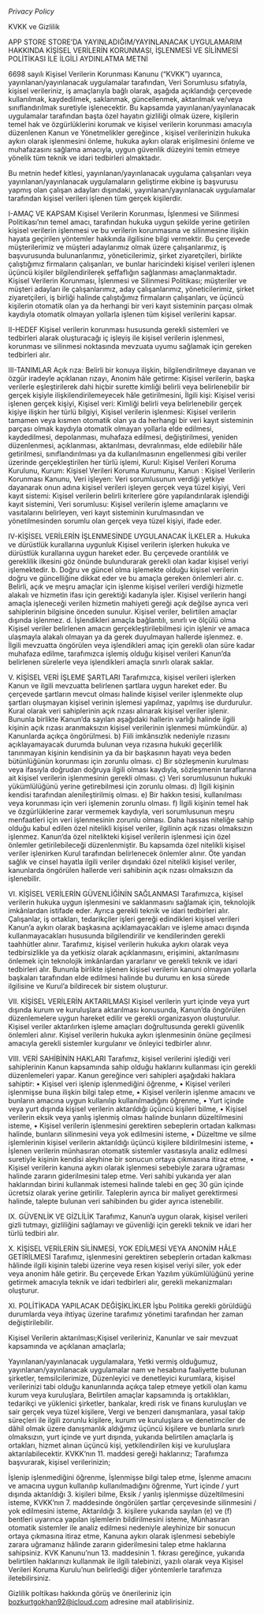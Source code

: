 *Privacy Policy*

KVKK ve Gizlilik


APP STORE STORE’DA YAYINLADIĞIM/YAYINLANACAK UYGULAMARIM HAKKINDA KİŞİSEL VERİLERİN KORUNMASI, İŞLENMESİ VE SİLİNMESİ POLİTİKASI İLE
İLGİLİ AYDINLATMA METNİ

6698 sayılı Kişisel Verilerin Korunması Kanunu (“KVKK”) uyarınca, yayınlanan/yayınlanacak uygulamalar tarafından, Veri Sorumlusu sıfatıyla, kişisel verileriniz, iş amaçlarıyla bağlı olarak, aşağıda açıklandığı çerçevede kullanılmak, kaydedilmek, saklanmak, güncellenmek, aktarılmak ve/veya sınıflandırılmak suretiyle işlenecektir.  Bu kapsamda yayınlanan/yayınlanacak uygulamalar tarafından başta özel hayatın gizliliği olmak üzere, kişilerin temel hak ve özgürlüklerini korumak ve kişisel verilerin korunması amacıyla düzenlenen Kanun ve Yönetmelikler gereğince , kişisel verilerinizin hukuka aykırı olarak işlenmesini önleme, hukuka aykırı olarak erişilmesini önleme ve muhafazasını sağlama amacıyla, uygun güvenlik düzeyini temin etmeye yönelik tüm teknik ve idari tedbirleri almaktadır.

Bu metnin hedef kitlesi, yayınlanan/yayınlanacak uygulama çalışanları veya yayınlanan/yayınlanacak uygulamaların geliştirme ekibine iş başvurusu yapmış olan çalışan adayları dışındaki, yayınlanan/yayınlanacak uygulamalar tarafından kişisel verileri işlenen tüm gerçek kişilerdir.


I-AMAÇ VE KAPSAM
Kişisel Verilerin Korunması, İşlenmesi ve Silinmesi Politikası’nın temel amacı, tarafından
hukuka uygun şekilde yerine getirilen kişisel verilerin işlenmesi ve bu verilerin korunmasına ve silinmesine ilişkin hayata geçirilen yöntemler hakkında ilgilisine bilgi vermektir. Bu çerçevede müşterilerimiz ve müşteri adaylarımız olmak üzere çalışanlarımız, iş başvurusunda bulunanlarımız, yöneticilerimiz, şirket ziyaretçileri, birlikte çalıştığımız firmaların çalışanları, ve bunlar haricindeki kişisel verileri işlenen üçüncü kişiler bilgilendirilerek şeffaflığın sağlanması amaçlanmaktadır.
Kişisel Verilerin Korunması, İşlenmesi ve Silinmesi Politikası; müşteriler ve müşteri adayları ile çalışanlarımız, aday çalışanlarımız, yöneticilerimiz, şirket ziyaretçileri, iş birliği halinde çalıştığımız firmaların çalışanları, ve üçüncü kişilerin otomatik olan ya da herhangi bir veri kayıt sisteminin parçası olmak kaydıyla otomatik olmayan yollarla işlenen tüm kişisel verilerini kapsar.


II-HEDEF
Kişisel verilerin korunması hususunda gerekli sistemleri ve tedbirleri alarak oluşturacağı
iç işleyiş ile kişisel verilerin işlenmesi, korunması ve silinmesi noktasında mevzuata uyumu
sağlamak için gereken tedbirleri alır.


III-TANIMLAR
Açık rıza: Belirli bir konuya ilişkin, bilgilendirilmeye dayanan ve özgür iradeyle açıklanan rızayı, Anonim hâle getirme: Kişisel verilerin, başka verilerle eşleştirilerek dahi hiçbir surette kimliği belirli veya belirlenebilir bir gerçek kişiyle ilişkilendirilemeyecek hâle getirilmesini, İlgili kişi: Kişisel verisi işlenen gerçek kişiyi, Kişisel veri: Kimliği belirli veya belirlenebilir gerçek kişiye ilişkin her türlü bilgiyi, Kişisel verilerin işlenmesi: Kişisel verilerin tamamen veya kısmen otomatik olan ya da herhangi bir veri kayıt sisteminin parçası olmak kaydıyla otomatik olmayan yollarla elde edilmesi, kaydedilmesi, depolanması, muhafaza edilmesi, değiştirilmesi, yeniden düzenlenmesi, açıklanması, aktarılması, devralınması, elde edilebilir hâle getirilmesi, sınıflandırılması ya da kullanılmasının engellenmesi gibi veriler üzerinde gerçekleştirilen her türlü işlemi,
Kurul: Kişisel Verileri Koruma Kurulunu,
Kurum: Kişisel Verileri Koruma Kurumunu,
Kanun : Kişisel Verilerin Korunması Kanunu,
Veri işleyen: Veri sorumlusunun verdiği yetkiye dayanarak onun adına kişisel verileri işleyen
gerçek veya tüzel kişiyi, Veri kayıt sistemi: Kişisel verilerin belirli kriterlere göre yapılandırılarak işlendiği kayıt sistemini,
Veri sorumlusu: Kişisel verilerin işleme amaçlarını ve vasıtalarını belirleyen, veri kayıt sisteminin kurulmasından ve yönetilmesinden sorumlu olan gerçek veya tüzel kişiyi,
ifade eder.


IV-KİŞİSEL VERİLERİN İŞLENMESİNDE UYGULANACAK İLKELER
a. Hukuka ve dürüstlük kurallarına uygunluk
Kişisel verilerin işlerken hukuka ve dürüstlük kurallarına uygun hareket eder. Bu
çerçevede orantılılık ve gereklilik ilkesini göz önünde bulundurarak gerekli olan kadar kişisel veriyi işlemektedir.
b. Doğru ve güncel olma işlemekte olduğu kişisel verilerin doğru ve güncelliğine dikkat eder ve bu amaçla gereken önlemleri alır.
c. Belirli, açık ve meşru amaçlar için işlenme
kişisel verileri verdiği hizmetle alakalı ve hizmetin ifası için gerektiği kadarıyla işler.
Kişisel verilerin hangi amaçla işleneceği verilen hizmetin mahiyeti gereği açık değilse ayrıca veri sahiplerinin bilgisine önceden sunulur. Kişisel veriler, belirtilen amaçlar dışında işlenmez.
d. İşlendikleri amaçla bağlantılı, sınırlı ve ölçülü olma
Kişisel veriler belirlenen amacın gerçekleştirilebilmesi için işlenir ve amaca ulaşmayla alakalı olmayan ya da gerek duyulmayan hallerde işlenmez.
e. İlgili mevzuatta öngörülen veya işlendikleri amaç için gerekli olan süre kadar muhafaza
edilme, tarafımızca işlemiş olduğu kişisel verileri Kanun’da belirlenen sürelerle veya işlendikleri amaçla sınırlı olarak saklar.


V. KİŞİSEL VERİ İŞLEME ŞARTLARI
Tarafımızca, kişisel verileri işlerken Kanun ve ilgili mevzuatta belirlenen şartlara uygun hareket eder.
Bu çerçevede şartların mevcut olması halinde kişisel veriler işlenmekte olup şartları oluşmayan kişisel verinin işlemesi yapılmaz, yapılmış ise durdurulur. Kural olarak veri sahiplerinin açık rızası alınarak kişisel veriler işlenir. Bununla birlikte Kanun’da sayılan aşağıdaki hallerin varlığı halinde ilgili kişinin açık rızası aranmaksızın kişisel verilerinin işlenmesi mümkündür.
a) Kanunlarda açıkça öngörülmesi.
b) Fiili imkânsızlık nedeniyle rızasını açıklayamayacak durumda bulunan veya rızasına hukuki geçerlilik tanınmayan kişinin kendisinin ya da bir başkasının hayatı veya beden bütünlüğünün korunması için zorunlu olması.
c) Bir sözleşmenin kurulması veya ifasıyla doğrudan doğruya ilgili olması kaydıyla, sözleşmenin taraflarına ait kişisel verilerin işlenmesinin gerekli olması.
ç) Veri sorumlusunun hukuki yükümlülüğünü yerine getirebilmesi için zorunlu olması.
d) İlgili kişinin kendisi tarafından alenileştirilmiş olması.
e) Bir hakkın tesisi, kullanılması veya korunması için veri işlemenin zorunlu olması.
f) İlgili kişinin temel hak ve özgürlüklerine zarar vermemek kaydıyla, veri sorumlusunun meşru menfaatleri için veri işlenmesinin zorunlu olması.
Daha hassas niteliğe sahip olduğu kabul edilen özel nitelikli kişisel veriler, ilgilinin açık rızası olmaksızın işlenmez.
Kanun’da özel nitelikteki kişisel verilerin işlenmesi için özel önlemler getirilebileceği
düzenlenmiştir. Bu kapsamda özel nitelikli kişisel veriler işlenirken Kurul tarafından belirlenecek önlemler alınır. Öte yandan sağlık ve cinsel hayatla ilgili veriler dışındaki özel nitelikli kişisel veriler, kanunlarda öngörülen hallerde veri sahibinin açık rızası olmaksızın da işlenebilir.


VI. KİŞİSEL VERİLERİN GÜVENLİĞİNİN SAĞLANMASI
Tarafımızca, kişisel verilerin hukuka uygun işlenmesini ve saklanmasını sağlamak için, teknolojik imkânlardan istifade eder. Ayrıca gerekli teknik ve idari tedbirleri alır.
Çalışanlar, iş ortakları, tedarikçiler işleri gereği edindikleri kişisel verileri Kanun’a aykırı olarak başkasına açıklamayacakları ve işleme amacı dışında kullanmayacakları hususunda bilgilendirilir ve kendilerinden gerekli taahhütler alınır.
Tarafımız, kişisel verilerin hukuka aykırı olarak veya tedbirsizlikle ya da yetkisiz olarak
açıklanmasını, erişimini, aktarılmasını önlemek için teknolojik imkânlardan yararlanır ve gerekli teknik ve idari tedbirleri alır. Bununla birlikte işlenen kişisel verilerin kanuni olmayan yollarla başkaları tarafından elde edilmesi halinde bu durumu en kısa sürede ilgilisine ve Kurul’a bildirecek bir sistem oluşturur.


VII. KİŞİSEL VERİLERİN AKTARILMASI
Kişisel verilerin yurt içinde veya yurt dışında kurum ve kuruluşlara aktarılması konusunda,
Kanun’da öngörülen düzenlemelere uygun hareket edilir ve gerekli organizasyon oluşturulur. Kişisel veriler aktarılırken işleme amaçları doğrultusunda gerekli güvenlik önlemleri alınır. Kişisel verilerin hukuka aykırı işlenmesinin önüne geçilmesi amacıyla gerekli sistemler kurgulanır ve önleyici tedbirler alınır.


VIII. VERİ SAHİBİNİN HAKLARI
Tarafımız, kişisel verilerini işlediği veri sahiplerinin Kanun kapsamında sahip olduğu haklarını kullanması için gerekli düzenlemeleri yapar. Kanun gereğince veri sahipleri aşağıdaki haklara sahiptir:
• Kişisel veri işlenip işlenmediğini öğrenme,
• Kişisel verileri işlenmişse buna ilişkin bilgi talep etme,
• Kişisel verilerin işlenme amacını ve bunların amacına uygun kullanılıp kullanılmadığını
öğrenme,
• Yurt içinde veya yurt dışında kişisel verilerin aktarıldığı üçüncü kişileri bilme,
• Kişisel verilerin eksik veya yanlış işlenmiş olması halinde bunların düzeltilmesini isteme,
• Kişisel verilerin işlenmesini gerektiren sebeplerin ortadan kalkması halinde, bunların
silinmesini veya yok edilmesini isteme,
• Düzeltme ve silme işlemlerinin kişisel verilerin aktarıldığı üçüncü kişilere bildirilmesini
isteme,
• İşlenen verilerin münhasıran otomatik sistemler vasıtasıyla analiz edilmesi suretiyle
kişinin kendisi aleyhine bir sonucun ortaya çıkmasına itiraz etme,
• Kişisel verilerin kanuna aykırı olarak işlenmesi sebebiyle zarara uğraması halinde zararın
giderilmesini talep etme.
Veri sahibi yukarıda yer alan haklarından birini kullanmak istemesi halinde talebi en geç 30 gün içinde ücretsiz olarak yerine getirilir. Taleplerin ayrıca bir maliyet gerektirmesi halinde, talepte bulunan veri sahibinden bu gider ayrıca istenebilir.

IX. GÜVENLİK VE GİZLİLİK
Tarafımız, Kanun’a uygun olarak, kişisel verileri gizli tutmayı, gizliliğini sağlamayı ve güvenliği için gerekli teknik ve idari her türlü tedbiri alır.

X. KİŞİSEL VERİLERİN SİLİNMESİ, YOK EDİLMESİ VEYA ANONİM HÂLE GETİRİLMESİ
Tarafımız, işlenmesini gerektiren sebeplerin ortadan kalkması hâlinde ilgili kişinin talebi üzerine veya resen kişisel veriyi siler, yok eder veya anonim hâle getirir. Bu çerçevede Erkan Yazılım yükümlülüğünü yerine getirmek amacıyla teknik ve idari tedbirleri alır, gerekli mekanizmaları oluşturur.


XI. POLİTİKADA YAPILACAK DEĞİŞİKLİKLER
İşbu Politika gerekli görüldüğü durumlarda veya ihtiyaç üzerine tarafımız yönetimi tarafından her zaman değiştirilebilir.

Kişisel Verilerin aktarılması;Kişisel verileriniz, Kanunlar ve sair mevzuat kapsamında ve açıklanan amaçlarla;

Yayınlanan/yayınlanacak uygulamalara,
Yetki vermiş olduğumuz, yayınlanan/yayınlanacak uygulamalar nam ve hesabına faaliyette bulunan şirketler, temsilcilerimize,
Düzenleyici ve denetleyici kurumlara, kişisel verilerinizi tabi olduğu kanunlarında açıkça talep etmeye yetkili olan kamu kurum veya kuruluşlara,
Belirtilen amaçlar kapsamında iş ortaklıkları, tedarikçi ve yüklenici şirketler, bankalar, kredi risk ve finans kuruluşları ve sair gerçek veya tüzel kişilere,
Vergi ve benzeri danışmanlara, yasal takip süreçleri ile ilgili zorunlu kişilere, kurum ve kuruluşlara ve denetimciler de dâhil olmak üzere danışmanlık aldığımız üçüncü kişilere ve bunlarla sınırlı olmaksızın, yurt içinde ve yurt dışında, yukarıda belirtilen amaçlarla iş ortakları, hizmet alınan üçüncü kişi, yetkilendirilen kişi ve kuruluşlara aktarılabilecektir.
KVKK’nın 11. maddesi gereği haklarınız; Tarafıımza başvurarak, kişisel verilerinizin;

İşlenip işlenmediğini öğrenme,
İşlenmişse bilgi talep etme,
İşlenme amacını ve amacına uygun kullanılıp kullanılmadığını öğrenme,
Yurt içinde / yurt dışında aktarıldığı 3. kişileri bilme,
Eksik / yanlış işlenmişse düzeltilmesini isteme,
KVKK’nın 7. maddesinde öngörülen şartlar çerçevesinde silinmesini / yok edilmesini isteme,
Aktarıldığı 3. kişilere yukarıda sayılan (e) ve (f) bentleri uyarınca yapılan işlemlerin bildirilmesini isteme,
Münhasıran otomatik sistemler ile analiz edilmesi nedeniyle aleyhinize bir sonucun ortaya çıkmasına itiraz etme,
Kanuna aykırı olarak işlenmesi sebebiyle zarara uğramanız hâlinde zararın giderilmesini talep etme haklarına sahipsiniz.
KVK Kanunu’nun 13. maddesinin 1. fıkrası gereğince, yukarıda belirtilen haklarınızı kullanmak ile ilgili talebinizi, yazılı olarak veya Kişisel Verileri Koruma Kurulu’nun belirlediği diğer yöntemlerle tarafımıza iletebilirsiniz.

Gizlilik poltikası hakkında görüş ve önerileriniz için bozkurtgokhan92@icloud.com adresine mail atablirisiniz.

